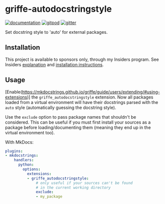 # griffe-autodocstringstyle

[![documentation](https://img.shields.io/badge/docs-mkdocs-708FCC.svg?style=flat)](https://mkdocstrings.github.io/griffe-autodocstringstyle/)
[![gitpod](https://img.shields.io/badge/gitpod-workspace-708FCC.svg?style=flat)](https://gitpod.io/#https://github.com/mkdocstrings/griffe-autodocstringstyle)
[![gitter](https://badges.gitter.im/join%20chat.svg)](https://app.gitter.im/#/room/#griffe-autodocstringstyle:gitter.im)

Set docstring style to 'auto' for external packages.

## Installation

This project is available to sponsors only, through my Insiders program.
See Insiders [explanation](https://mkdocstrings.github.io/griffe-autodocstringstyle/insiders/)
and [installation instructions](https://mkdocstrings.github.io/griffe-autodocstringstyle/insiders/installation/).

## Usage

[Enable(https://mkdocstrings.github.io/griffe/guide/users/extending/#using-extensions)] the `griffe_autodocstringstyle` extension. Now all packages loaded from a virtual environment will have their docstrings parsed with the `auto` style (automatically guessing the docstring style).

Use the `exclude` option to pass package names that shouldn't be considered. This can be useful if you must first install your sources as a package before loading/documenting them (meaning they end up in the virtual environment too).

With MkDocs:

```yaml
plugins:
- mkdocstrings:
    handlers:
      python:
        options:
          extensions:
          - griffe_autodocstringstyle:
              # only useful if your sources can't be found
              # in the current working directory 
              exclude:
              - my_package
```
